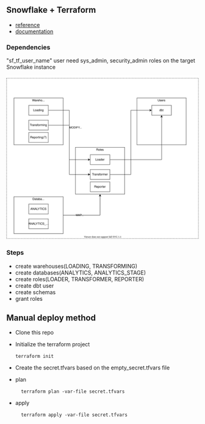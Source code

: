 ## Snowflake + Terraform
- [reference](https://quickstarts.snowflake.com/guide/terraforming_snowflake/index.html?index=..%2F..index#0) <br>
- [documentation](https://registry.terraform.io/providers/chanzuckerberg/snowflake/latest/docs/resources/warehouse)

### Dependencies
"sf_tf_user_name" user need sys_admin, security_admin roles on the target Snowflake instance

<img src="./misc/SF_TF.svg">


### Steps
- create warehouses(LOADING, TRANSFORMING)
- create databases(ANALYTICS, ANALYTICS_STAGE)
- create roles(LOADER, TRANSFORMER, REPORTER)
- create dbt user
- create schemas
- grant roles

## Manual deploy method

- Clone this repo
- Initialize the terraform project

      terraform init

- Create the secret.tfvars based on the empty_secret.tfvars file
        
- plan

        terraform plan -var-file secret.tfvars

- apply

        terraform apply -var-file secret.tfvars
